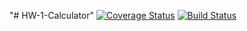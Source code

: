 "# HW-1-Calculator"
[![Coverage Status](https://coveralls.io/repos/github/ak2378/HW-1-Calculator/badge.svg?branch=main)](https://coveralls.io/github/ak2378/HW-1-Calculator?branch=main)
[![Build Status](https://travis-ci.com/ak2378/HW-1-Calculator.svg?branch=master)](https://travis-ci.com/ak2378/HW-1-Calculator)
